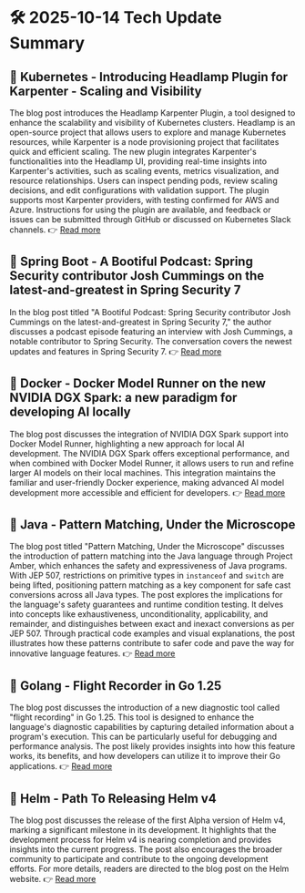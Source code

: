 # 🛠️ 2025-10-14 Tech Update Summary

## 🔹 Kubernetes - Introducing Headlamp Plugin for Karpenter - Scaling and Visibility
The blog post introduces the Headlamp Karpenter Plugin, a tool designed to enhance the scalability and visibility of Kubernetes clusters. Headlamp is an open-source project that allows users to explore and manage Kubernetes resources, while Karpenter is a node provisioning project that facilitates quick and efficient scaling. The new plugin integrates Karpenter's functionalities into the Headlamp UI, providing real-time insights into Karpenter's activities, such as scaling events, metrics visualization, and resource relationships. Users can inspect pending pods, review scaling decisions, and edit configurations with validation support. The plugin supports most Karpenter providers, with testing confirmed for AWS and Azure. Instructions for using the plugin are available, and feedback or issues can be submitted through GitHub or discussed on Kubernetes Slack channels.
👉 [Read more](https://kubernetes.io/blog/2025/10/06/introducing-headlamp-plugin-for-karpenter/)

## 🔹 Spring Boot - A Bootiful Podcast: Spring Security contributor Josh Cummings on the latest-and-greatest in Spring Security 7
In the blog post titled "A Bootiful Podcast: Spring Security contributor Josh Cummings on the latest-and-greatest in Spring Security 7," the author discusses a podcast episode featuring an interview with Josh Cummings, a notable contributor to Spring Security. The conversation covers the newest updates and features in Spring Security 7.
👉 [Read more](https://spring.io/blog/2025/10/09/a-bootiful-podcast-josh-cummings)

## 🔹 Docker - Docker Model Runner on the new NVIDIA DGX Spark: a new paradigm for developing AI locally
The blog post discusses the integration of NVIDIA DGX Spark support into Docker Model Runner, highlighting a new approach for local AI development. The NVIDIA DGX Spark offers exceptional performance, and when combined with Docker Model Runner, it allows users to run and refine larger AI models on their local machines. This integration maintains the familiar and user-friendly Docker experience, making advanced AI model development more accessible and efficient for developers.
👉 [Read more](https://www.docker.com/blog/new-nvidia-dgx-spark-docker-model-runner/)

## 🔹 Java - Pattern Matching, Under the Microscope
The blog post titled "Pattern Matching, Under the Microscope" discusses the introduction of pattern matching into the Java language through Project Amber, which enhances the safety and expressiveness of Java programs. With JEP 507, restrictions on primitive types in `instanceof` and `switch` are being lifted, positioning pattern matching as a key component for safe cast conversions across all Java types. The post explores the implications for the language's safety guarantees and runtime condition testing. It delves into concepts like exhaustiveness, unconditionality, applicability, and remainder, and distinguishes between exact and inexact conversions as per JEP 507. Through practical code examples and visual explanations, the post illustrates how these patterns contribute to safer code and pave the way for innovative language features.
👉 [Read more](https://inside.java/2025/10/13/devoxxbelgium-pattern-matching/)

## 🔹 Golang - Flight Recorder in Go 1.25
The blog post discusses the introduction of a new diagnostic tool called "flight recording" in Go 1.25. This tool is designed to enhance the language's diagnostic capabilities by capturing detailed information about a program's execution. This can be particularly useful for debugging and performance analysis. The post likely provides insights into how this feature works, its benefits, and how developers can utilize it to improve their Go applications.
👉 [Read more](https://go.dev/blog/flight-recorder)

## 🔹 Helm - Path To Releasing Helm v4
The blog post discusses the release of the first Alpha version of Helm v4, marking a significant milestone in its development. It highlights that the development process for Helm v4 is nearing completion and provides insights into the current progress. The post also encourages the broader community to participate and contribute to the ongoing development efforts. For more details, readers are directed to the blog post on the Helm website.
👉 [Read more](https://helm.sh/blog/path-to-helm-v4/)

